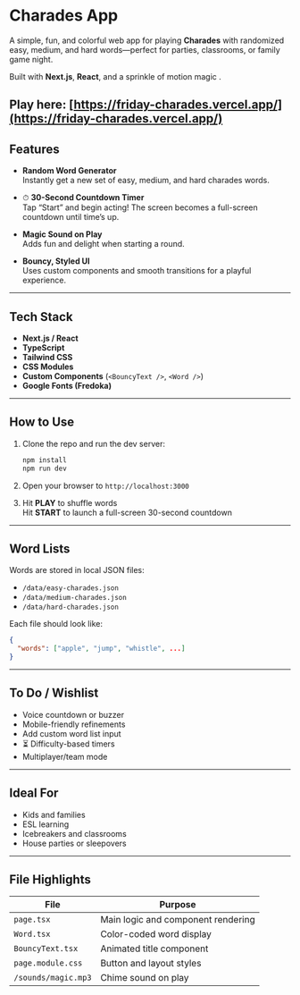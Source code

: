 #  Charades App

A simple, fun, and colorful web app for playing **Charades** with randomized easy, medium, and hard words—perfect for parties, classrooms, or family game night.

Built with **Next.js**, **React**, and a sprinkle of motion magic .

Play here: [https://friday-charades.vercel.app/](https://friday-charades.vercel.app/)
---

##  Features

-  **Random Word Generator**  
  Instantly get a new set of easy, medium, and hard charades words.

- ⏱ **30-Second Countdown Timer**  
  Tap “Start” and begin acting! The screen becomes a full-screen countdown until time’s up.

-  **Magic Sound on Play**  
  Adds fun and delight when starting a round.

-  **Bouncy, Styled UI**  
  Uses custom components and smooth transitions for a playful experience.

---

##  Tech Stack

- **Next.js / React**
- **TypeScript**
- **Tailwind CSS**
- **CSS Modules**
- **Custom Components** (`<BouncyText />`, `<Word />`)
- **Google Fonts (Fredoka)**

---

##  How to Use

1. Clone the repo and run the dev server:
   ```bash
   npm install
   npm run dev
   ```

2. Open your browser to `http://localhost:3000`

3. Hit **PLAY** to shuffle words  
   Hit **START** to launch a full-screen 30-second countdown

---

##  Word Lists

Words are stored in local JSON files:

- `/data/easy-charades.json`
- `/data/medium-charades.json`
- `/data/hard-charades.json`

Each file should look like:
```json
{
  "words": ["apple", "jump", "whistle", ...]
}
```

---

##  To Do / Wishlist

-  Voice countdown or buzzer
-  Mobile-friendly refinements
-  Add custom word list input
- ⏳ Difficulty-based timers
-  Multiplayer/team mode

---

##  Ideal For

- Kids and families
- ESL learning
- Icebreakers and classrooms
- House parties or sleepovers

---

##  File Highlights

| File                     | Purpose                            |
|--------------------------|-------------------------------------|
| `page.tsx`               | Main logic and component rendering |
| `Word.tsx`               | Color-coded word display           |
| `BouncyText.tsx`         | Animated title component           |
| `page.module.css`        | Button and layout styles           |
| `/sounds/magic.mp3`      | Chime sound on play                |

